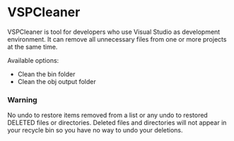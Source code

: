 # VSPCleaner

VSPCleaner is tool for developers who use Visual Studio as development environment. It can remove all unnecessary files from one or more projects at the same time.

Available options:
- Clean the bin folder
- Clean the obj output folder

### Warning 
No undo to restore items removed from a list or any undo to restored DELETED files or directories. Deleted files and directories will not appear in your recycle bin so you have no way to undo your deletions.

